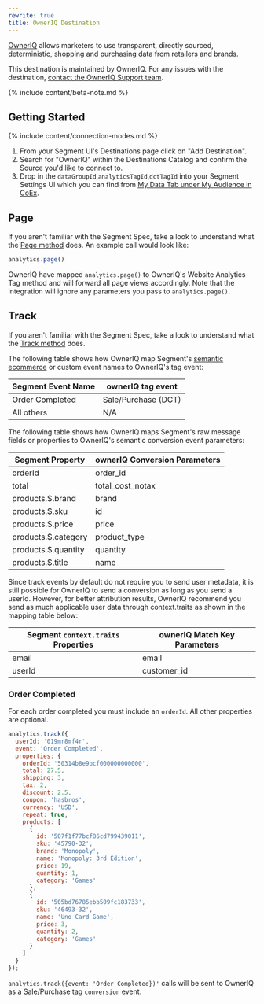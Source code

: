 ```yaml
---
rewrite: true
title: OwnerIQ Destination
---
```


[OwnerIQ](https://www.owneriq.com/platform-coex) allows marketers to use transparent, directly sourced, deterministic, shopping and purchasing data from retailers and brands.

This destination is maintained by OwnerIQ. For any issues with the destination, [contact the OwnerIQ Support team](mailto:coex-support@owneriq.com).

{% include content/beta-note.md %}

## Getting Started

{% include content/connection-modes.md %}

1. From your Segment UI's Destinations page click on "Add Destination".
2. Search for "OwnerIQ" within the Destinations Catalog and confirm the Source you'd like to connect to.
3. Drop in the `dataGroupId`,`analyticsTagId`,`dctTagId` into your Segment Settings UI which you can find from  [My Data Tab under My Audience in CoEx](https://coex.owneriq.com/app/myaudience/data-management/datasources).

## Page

If you aren't familiar with the Segment Spec, take a look to understand what the [Page method](https://segment.com/docs/connections/spec/page/) does. An example call would look like:

```js
analytics.page()
```

OwnerIQ have mapped `analytics.page()` to OwnerIQ's Website Analytics Tag method and will forward all page views accordingly. Note that the integration will ignore any parameters you pass to `analytics.page()`.

## Track

If you aren't familiar with the Segment Spec, take a look to understand what the [Track method](https://segment.com/docs/connections/spec/track/) does.

The following table shows how OwnerIQ map Segment's [semantic ecommerce](https://segment.com/docs/connections/spec/ecommerce/v2/) or custom event names to OwnerIQ's tag event:

| Segment Event Name | ownerIQ tag event |
| -------- | -------- |
| Order Completed     | Sale/Purchase (DCT)     |
| All others     |  N/A     |


The following table shows how OwnerIQ maps Segment's raw message fields or properties to OwnerIQ's semantic conversion event parameters:

| Segment Property | ownerIQ Conversion Parameters |
| -------- | -------- |
| orderId     | order_id     |
| total     |  total_cost_notax     |
| products.$.brand     |  brand     |
| products.$.sku     |  id     |
| products.$.price     |  price     |
| products.$.category     |  product_type     |
| products.$.quantity     |  quantity     |
| products.$.title     |  name     |

Since track events by default do not require you to send user metadata, it is still possible for OwnerIQ to send a conversion as long as you send a userId. However, for better attribution results, OwnerIQ recommend you send as much applicable user data through context.traits as shown in the mapping table below:

| Segment `context.traits` Properties | ownerIQ Match Key Parameters |
| -------- | -------- |
| email     | email     |
| userId     |  customer_id     |


### Order Completed

For each order completed you must include an `orderId`. All other properties are optional.

```js
analytics.track({
  userId: '019mr8mf4r',
  event: 'Order Completed',
  properties: {
    orderId: '50314b8e9bcf000000000000',
    total: 27.5,
    shipping: 3,
    tax: 2,
    discount: 2.5,
    coupon: 'hasbros',
    currency: 'USD',
    repeat: true,
    products: [
      {
        id: '507f1f77bcf86cd799439011',
        sku: '45790-32',
        brand: 'Monopoly',
        name: 'Monopoly: 3rd Edition',
        price: 19,
        quantity: 1,
        category: 'Games'
      },
      {
        id: '505bd76785ebb509fc183733',
        sku: '46493-32',
        name: 'Uno Card Game',
        price: 3,
        quantity: 2,
        category: 'Games'
      }
    ]
  }
});
```

`analytics.track({event: 'Order Completed})'` calls will be sent to OwnerIQ as a  Sale/Purchase tag `conversion` event.

